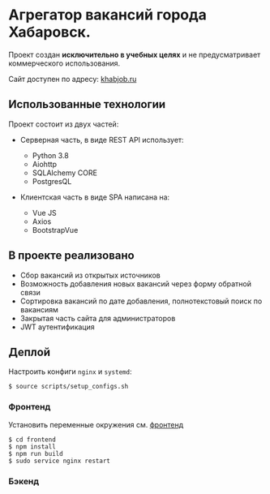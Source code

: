 # Агрегатор вакансий города Хабаровск.

Проект создан **исключительно в учебных целях** и не предусматривает коммерческого использования.

Сайт доступен по адресу: [khabjob.ru](https://khabjob.ru)


## Использованные технологии

Проект состоит из двух частей:

- Серверная часть, в виде REST API использует:
    - Python 3.8
    - Aiohttp
    - SQLAlchemy CORE
    - PostgresQL

- Клиентская часть в виде SPA написана на:
    - Vue JS
    - Axios
    - BootstrapVue


## В проекте реализовано

- Сбор вакансий из открытых источников
- Возможность добавления новых вакансий через форму обратной связи
- Сортировка вакансий по дате добавления, полнотекстовый поиск по вакансиям
- Закрытая часть сайта для администраторов
- JWT аутентификация


## Деплой

Настроить конфиги `nginx` и `systemd`:

`$ source scripts/setup_configs.sh`


### Фронтенд

Установить переменные окружения см. [фронтенд](/frontend/README.d)

```
$ cd frontend
$ npm install
$ npm run build
$ sudo service nginx restart
```


### Бэкенд

```

```
